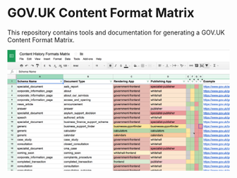 # GOV.UK Content Format Matrix

This repository contains tools and documentation for generating a GOV.UK Content Format Matrix.

![Example Content Format Matrix](screenshot.png)
